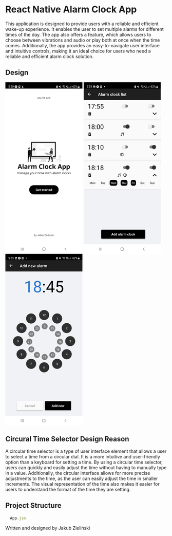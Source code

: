 # React Native Alarm Clock App

This application is designed to provide users with a reliable and efficient wake-up experience. It enables the user to set multiple alarms for different times of the day. The app also offers a feature, which allows users to choose between vibrations and audio or play both at once when the time comes. Additionally, the app provides an easy-to-navigate user interface and intuitive controls, making it an ideal choice for users who need a reliable and efficient alarm clock solution.

## Design

<div>
<img align=top src="https://raw.githubusercontent.com/jzielinski47/react-native-alarm-clock-app/master/assets/screenshots/Screenshot_20221220-175014.jpg" width="240">
<img align=top src="https://raw.githubusercontent.com/jzielinski47/react-native-alarm-clock-app/master/assets/screenshots/Screenshot_20221220-175301.jpg" width="240">
<img align=top src="https://raw.githubusercontent.com/jzielinski47/react-native-alarm-clock-app/master/assets/screenshots/Screenshot_20221220-175323.jpg" width="240">
</div>

## Circural Time Selector Design Reason
A circular time selector is a type of user interface element that allows a user to select a time from a circular dial. It is a more intuitive and user-friendly option than a keyboard for setting a time. By using a circular time selector, users can quickly and easily adjust the time without having to manually type in a value. Additionally, the circular interface allows for more precise adjustments to the time, as the user can easily adjust the time in smaller increments. The visual representation of the time also makes it easier for users to understand the format of the time they are setting.

## Project Structure

```jsx
  App.jsx
```

Written and designed by Jakub Zieliński
